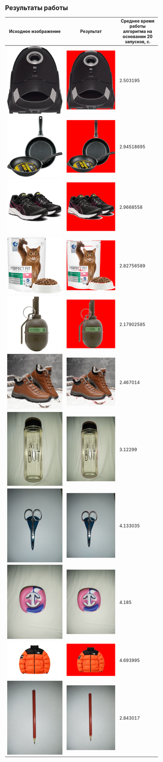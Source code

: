 ## Результаты работы

Исходное изображение | Результат | Среднее время работы алгоритма на основании 20 запусков, с.
--- | --- | ---
![plot](examples/1.jpg) | ![plot](cutouts/cutout_1.png) | 2.503195
![plot](examples/2.jpg) | ![plot](cutouts/cutout_2.png) | 2.94518695
![plot](examples/3.jpg) | ![plot](cutouts/cutout_3.png) | 2.9668558
![plot](examples/4.jpg) | ![plot](cutouts/cutout_4.png) | 2.82756589
![plot](examples/5.jpg) | ![plot](cutouts/cutout_5.png) | 2.17902585
![plot](examples/6.jpg) | ![plot](cutouts/cutout_6.png) | 2.467014
![plot](examples/7.jpg) | ![plot](cutouts/cutout_7.png) | 3.12299
![plot](examples/8.jpg) | ![plot](cutouts/cutout_8.png) | 4.133035
![plot](examples/9.jpg) | ![plot](cutouts/cutout_9.png) | 4.185
![plot](examples/10.jpg) | ![plot](cutouts/cutout_10.png) | 4.693995
![plot](examples/11.jpg) | ![plot](cutouts/cutout_11.png) | 2.843017
